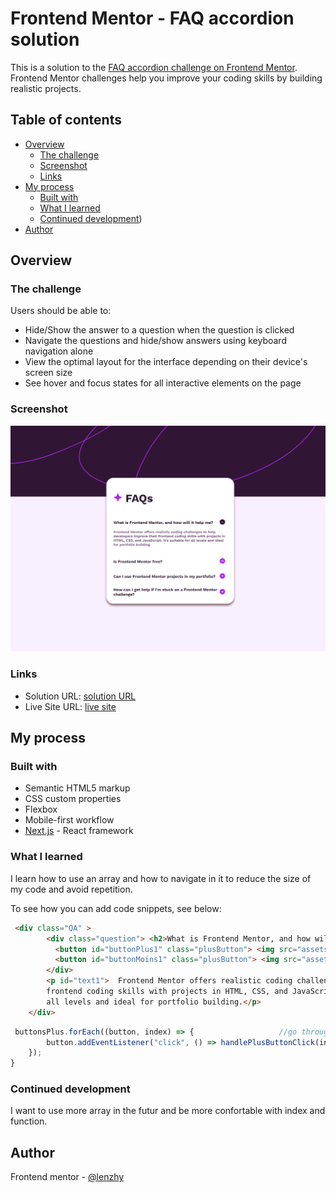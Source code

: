 # Frontend Mentor - FAQ accordion solution

This is a solution to the [FAQ accordion challenge on Frontend Mentor](https://www.frontendmentor.io/challenges/faq-accordion-wyfFdeBwBz). Frontend Mentor challenges help you improve your coding skills by building realistic projects. 

## Table of contents

- [Overview](#overview)
  - [The challenge](#the-challenge)
  - [Screenshot](#screenshot)				
  - [Links](#links)
- [My process](#my-process)
  - [Built with](#built-with)
  - [What I learned](#what-i-learned)
  - [Continued development](#continued-development))
- [Author](#author)


## Overview

### The challenge

Users should be able to:

- Hide/Show the answer to a question when the question is clicked
- Navigate the questions and hide/show answers using keyboard navigation alone
- View the optimal layout for the interface depending on their device's screen size
- See hover and focus states for all interactive elements on the page

### Screenshot

![](./screenshot/faq-accordion-card-desktop.png)

### Links

- Solution URL: [solution URL](https://www.frontendmentor.io/solutions/faq-accordion-using-array-in-js-QvaCJyvtJe)
- Live Site URL: [live site](https://lenzhy.github.io/faq-accordion-main/)

## My process

### Built with

- Semantic HTML5 markup
- CSS custom properties
- Flexbox
- Mobile-first workflow
- [Next.js](https://nextjs.org/) - React framework


### What I learned

I learn how to use an array and how to navigate in it to reduce the size of my code and avoid repetition.

To see how you can add code snippets, see below:

```html
 <div class="QA" >
        <div class="question"> <h2>What is Frontend Mentor, and how will it help me? </h2>
          <button id="buttonPlus1" class="plusButton"> <img src="assets/images/icon-plus.svg" alt="icon plus"></button>
          <button id="buttonMoins1" class="plusButton"> <img src="assets/images/icon-minus.svg" alt="icon moins"></button>
        </div>
        <p id="text1">  Frontend Mentor offers realistic coding challenges to help developers improve their
        frontend coding skills with projects in HTML, CSS, and JavaScript. It's suitable for
        all levels and ideal for portfolio building.</p>
    </div>
```

```js
 buttonsPlus.forEach((button, index) => {                   //go through the array once to add the eventlistener
        button.addEventListener("click", () => handlePlusButtonClick(index));       //add event when click the button
    });
}
```


### Continued development

I want to use more array in the futur and be more confortable with index and function.


## Author

Frontend mentor - [@lenzhy](https://www.frontendmentor.io/profile/Lenzhy)

